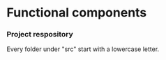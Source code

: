 # Functional components

### Project respository
Every folder under "src" start with a lowercase letter.
